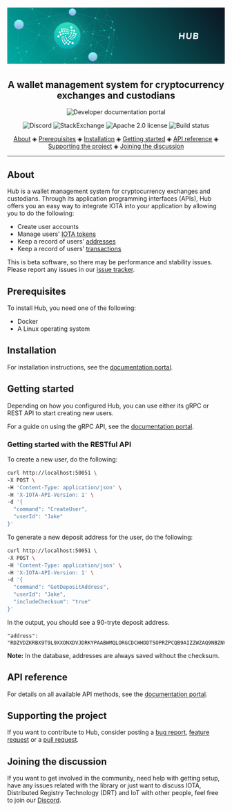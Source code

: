 <h1 align="center">
  <br>
  <a href="https://docs.iota.org/docs/wallets/0.1/hub/introduction/overview"><img src="hub.png"></a>
</h1>

<h2 align="center">A wallet management system for cryptocurrency exchanges and custodians</h2>

<p align="center">
    <a href="https://docs.iota.org/docs/wallets/0.1/hub/introduction/overview" style="text-decoration:none;">
    <img src="https://img.shields.io/badge/Documentation%20portal-blue.svg?style=for-the-badge" alt="Developer documentation portal">
</p>
<p align="center">
  <a href="https://discord.iota.org/" style="text-decoration:none;"><img src="https://img.shields.io/badge/Discord-9cf.svg?logo=discord" alt="Discord"></a>
    <a href="https://iota.stackexchange.com/" style="text-decoration:none;"><img src="https://img.shields.io/badge/StackExchange-9cf.svg?logo=stackexchange" alt="StackExchange"></a>
    <a href="https://raw.githubusercontent.com/iotaledger/iota.lib.js/master/LICENSE" style="text-decoration:none;"><img src="https://img.shields.io/github/license/iotaledger/hub.svg" alt="Apache 2.0 license"></a>
    <a href="https://buildkite.com/iota-foundation/hub" style="text-decoration:none;"><img src="https://badge.buildkite.com/9c05b4a87f2242c78d62709136ca54a6d63fd48aa9b764f3e1.svg" alt="Build status"></a>
</p>
      
<p align="center">
  <a href="#about">About</a> ◈
  <a href="#prerequisites">Prerequisites</a> ◈
  <a href="#installation">Installation</a> ◈
  <a href="#getting-started">Getting started</a> ◈
  <a href="#api-reference">API reference</a> ◈
  <a href="#supporting-the-project">Supporting the project</a> ◈
  <a href="#joining-the-discussion">Joining the discussion</a> 
</p>

---

## About

Hub is a wallet management system for cryptocurrency exchanges and custodians. Through its application programming interfaces (APIs), Hub offers you an easy way to integrate IOTA into your application by allowing you to do the following:

- Create user accounts
- Manage users' [IOTA tokens](root://getting-started/0.1/clients/token.md)
- Keep a record of users' [addresses](root://getting-started/0.1/clients/addresses.md)
- Keep a record of users' [transactions](root://getting-started/0.1/transactions/transactions.md)

This is beta software, so there may be performance and stability issues.
Please report any issues in our [issue tracker](https://github.com/iotaledger/hub/issues/new).

## Prerequisites

To install Hub, you need one of the following:

- Docker
- A Linux operating system

## Installation

For installation instructions, see the [documentation portal](https://docs.iota.org/docs/wallets/0.1/hub/how-to-guides/install-hub).

## Getting started

Depending on how you configured Hub, you can use either its gRPC or REST API to start creating new users.

For a guide on using the gRPC API, see the [documentation portal](https://docs.iota.org/docs/wallets/0.1/hub/how-to-guides/get-started-with-grpc-api).

### Getting started with the RESTful API

To create a new user, do the following:

```bash
curl http://localhost:50051 \
-X POST \
-H 'Content-Type: application/json' \
-H 'X-IOTA-API-Version: 1' \
-d '{
  "command": "CreateUser",
  "userId": "Jake"
}'
```

To generate a new deposit address for the user, do the following:

```bash
curl http://localhost:50051 \
-X POST \
-H 'Content-Type: application/json' \
-H 'X-IOTA-API-Version: 1' \
-d '{
  "command": "GetDepositAddress",
  "userId": "Jake",
  "includeChecksum": "true"
}'
```

In the output, you should see a 90-tryte deposit address.

```
"address": "RDZVDZKRBX9T9L9XXONXDVJDRKYPAABWMQLORGCDCWHDDTSOPRZPCQB9AIZZWZAQ9NBZNVUUUSPQHRGWDYZUVP9WSC"
```

**Note:** In the database, addresses are always saved without the checksum.

## API reference

For details on all available API methods, see the [documentation portal](https://docs.iota.works/docs/wallets/0.1/hub/references/restful-api-reference).

## Supporting the project

If you want to contribute to Hub, consider posting a [bug report](https://github.com/iotaledger/hub/issues/new), [feature request](https://github.com/iotaledger/hub/issues/new) or a [pull request](https://github.com/iotaledger/hub/pulls/).  

## Joining the discussion

If you want to get involved in the community, need help with getting setup, have any issues related with the library or just want to discuss IOTA, Distributed Registry Technology (DRT) and IoT with other people, feel free to join our [Discord](https://discord.iota.org/).

